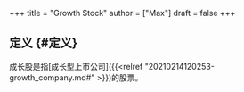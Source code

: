 +++
title = "Growth Stock"
author = ["Max"]
draft = false
+++

## 定义 {#定义}

成长股是指[成长型上市公司]({{<relref "20210214120253-growth_company.md#" >}})的股票。
